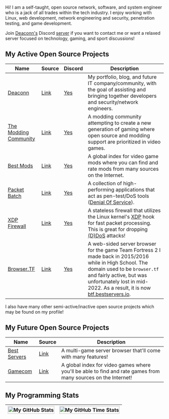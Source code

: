 Hi! I am a self-taught, open source network, software, and system engineer who is a jack of all trades within the tech industry. I enjoy working with Linux, web development, network engineering and security, penetration testing, and game development.

Join [Deaconn's](https://deaconn.net/) Discord [server](https://discord.deaconn.net/) if you want to contact me or want a relaxed server focused on technology, gaming, and sport discussions!

## My Active Open Source Projects
| Name | Source | Discord | Description |
| ---- | ---- | ---- | ---- |
| [Deaconn](https://deaconn.net/) | [Link](https://github.com/deaconn-net) | [Yes](https://discord.deaconn.net/) | My portfolio, blog, and future IT company/community, with the goal of assisting and bringing together developers and security/network engineers.
| [The Modding Community](https://moddingcommunity.com/) | [Link](https://github.com/modcommunity) | [Yes](https://discord.moddingcommunity.com/) | A modding community attempting to create a new generation of gaming where open source and modding support are prioritized in video games.
| [Best Mods](https://bestmods.io) | [Link](https://github.com/bestmods/bestmods) | [Yes](https://discord.moddingcommunity.com/) | A global index for video game mods where you can find and rate mods from many sources on the Internet.
| [Packet Batch](https://github.com/Packet-Batch) | [Link](https://github.com/Packet-Batch) | [Yes](https://discord.deaconn.net/) | A collection of high-performing applications that act as pen-test/DoS tools ([Denial Of Service](https://www.cloudflare.com/learning/ddos/what-is-a-ddos-attack/)).
| [XDP Firewall](https://github.com/gamemann/XDP-Firewall) | [Link](https://github.com/gamemann/XDP-Firewall) | [Yes](https://discord.deaconn.net/) | A stateless firewall that utilizes the Linux kernel's [XDP](https://www.iovisor.org/technology/xdp) hook for fast packet processing. This is great for dropping [(D)DoS](https://www.cloudflare.com/learning/ddos/what-is-a-ddos-attack/) attacks!
| [Browser.TF](https://btf.bestservers.io) | [Link](https://github.com/gamemann/Browser.TF) | [Yes](https://discord.deaconn.net/) | A web-sided server browser for the game Team Fortress 2 I made back in 2015/2016 while in High School. The domain used to be `browser.tf` and fairly active, but was unfortunately lost in mid-2022. As a result, it is now [btf.bestservers.io](https://btf.bestservers.io).

I also have many other semi-active/inactive open source projects which may be found on my profile!

## My Future Open Source Projects
| Name | Source | Description |
| ---- | ---- | ---- |
| [Best Servers](https://bestservers.io) | [Link](https://github.com/bestserversio/bestservers) | A multi-game server browser that'll come with many features!
| [Gamecom](https://gamecom.io) | [Link](https://github.com/gamecomio/gamecom) | A global index for video games where you'll be able to find and rate games from many sources on the Internet!

## My Programming Stats
| <img align="center" width="100%" src="https://github-readme-stats.vercel.app/api?username=gamemann&count_private=true&include_all_commits=true&show_icons=true&theme=blue-green&border_color=001F1E&text_color=09d672&icon_color=00C2C2&title_color=00F1E9&custom_title=Stats" alt="My GitHub Stats" /> | <img align="center" width="100%" src="https://github-readme-stats.vercel.app/api/wakatime?username=gamemann&theme=blue-green&border_color=001F1E&text_color=09d672&icon_color=00C2C2&title_color=00F1E9" alt="My GitHub Time Stats" /> |
| ------------- | ------------- |
